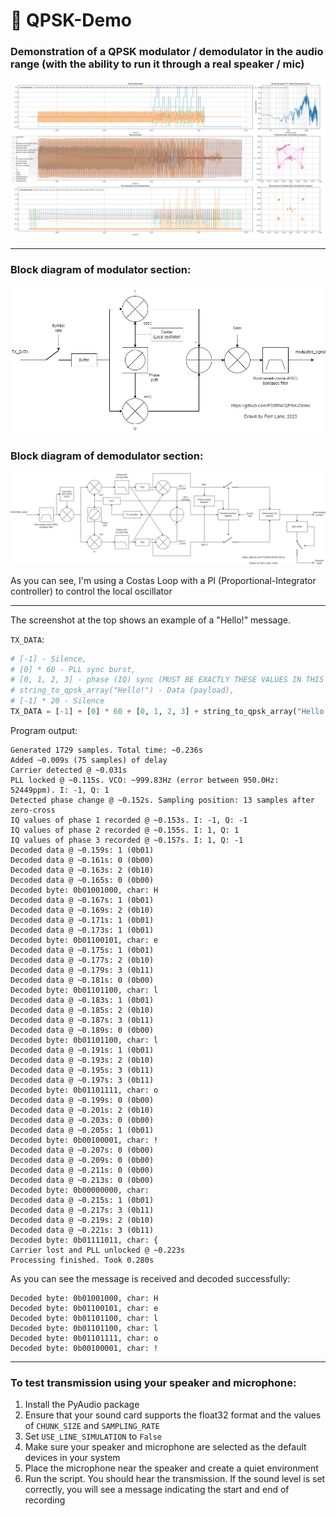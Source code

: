 # 📡 QPSK-Demo
### Demonstration of a QPSK modulator / demodulator in the audio range (with the ability to run it through a real speaker / mic)

![](plot.png)

----------

### Block diagram of modulator section:

![](drawio/modulator.png)

### Block diagram of demodulator section:

![](drawio/demodulator.png)

As you can see, I'm using a Costas Loop with a PI (Proportional-Integrator controller) to control the local oscillator

----------

The screenshot at the top shows an example of a "Hello!" message.

`TX_DATA`:
```python
# [-1] - Silence,
# [0] * 60 - PLL sync burst,
# [0, 1, 2, 3] - phase (IQ) sync (MUST BE EXACTLY THESE VALUES IN THIS ORDER),
# string_to_qpsk_array("Hello!") - Data (payload),
# [-1] * 20 - Silence
TX_DATA = [-1] + [0] * 60 + [0, 1, 2, 3] + string_to_qpsk_array("Hello!") + [-1] * 20
```

Program output:
```
Generated 1729 samples. Total time: ~0.236s
Added ~0.009s (75 samples) of delay
Carrier detected @ ~0.031s
PLL locked @ ~0.115s. VCO: ~999.83Hz (error between 950.0Hz: 52449ppm). I: -1, Q: 1
Detected phase change @ ~0.152s. Sampling position: 13 samples after zero-cross
IQ values of phase 1 recorded @ ~0.153s. I: -1, Q: -1
IQ values of phase 2 recorded @ ~0.155s. I: 1, Q: 1
IQ values of phase 3 recorded @ ~0.157s. I: 1, Q: -1
Decoded data @ ~0.159s: 1 (0b01)
Decoded data @ ~0.161s: 0 (0b00)
Decoded data @ ~0.163s: 2 (0b10)
Decoded data @ ~0.165s: 0 (0b00)
Decoded byte: 0b01001000, char: H
Decoded data @ ~0.167s: 1 (0b01)
Decoded data @ ~0.169s: 2 (0b10)
Decoded data @ ~0.171s: 1 (0b01)
Decoded data @ ~0.173s: 1 (0b01)
Decoded byte: 0b01100101, char: e
Decoded data @ ~0.175s: 1 (0b01)
Decoded data @ ~0.177s: 2 (0b10)
Decoded data @ ~0.179s: 3 (0b11)
Decoded data @ ~0.181s: 0 (0b00)
Decoded byte: 0b01101100, char: l
Decoded data @ ~0.183s: 1 (0b01)
Decoded data @ ~0.185s: 2 (0b10)
Decoded data @ ~0.187s: 3 (0b11)
Decoded data @ ~0.189s: 0 (0b00)
Decoded byte: 0b01101100, char: l
Decoded data @ ~0.191s: 1 (0b01)
Decoded data @ ~0.193s: 2 (0b10)
Decoded data @ ~0.195s: 3 (0b11)
Decoded data @ ~0.197s: 3 (0b11)
Decoded byte: 0b01101111, char: o
Decoded data @ ~0.199s: 0 (0b00)
Decoded data @ ~0.201s: 2 (0b10)
Decoded data @ ~0.203s: 0 (0b00)
Decoded data @ ~0.205s: 1 (0b01)
Decoded byte: 0b00100001, char: !
Decoded data @ ~0.207s: 0 (0b00)
Decoded data @ ~0.209s: 0 (0b00)
Decoded data @ ~0.211s: 0 (0b00)
Decoded data @ ~0.213s: 0 (0b00)
Decoded byte: 0b00000000, char:  
Decoded data @ ~0.215s: 1 (0b01)
Decoded data @ ~0.217s: 3 (0b11)
Decoded data @ ~0.219s: 2 (0b10)
Decoded data @ ~0.221s: 3 (0b11)
Decoded byte: 0b01111011, char: {
Carrier lost and PLL unlocked @ ~0.223s
Processing finished. Took 0.280s
```

As you can see the message is received and decoded successfully:
```
Decoded byte: 0b01001000, char: H
Decoded byte: 0b01100101, char: e
Decoded byte: 0b01101100, char: l
Decoded byte: 0b01101100, char: l
Decoded byte: 0b01101111, char: o
Decoded byte: 0b00100001, char: !
```

----------

### To test transmission using your speaker and microphone:

1. Install the PyAudio package
2. Ensure that your sound card supports the float32 format and the values of `CHUNK_SIZE` and `SAMPLING_RATE`
3. Set `USE_LINE_SIMULATION` to `False`
4. Make sure your speaker and microphone are selected as the default devices in your system
5. Place the microphone near the speaker and create a quiet environment
6. Run the script. You should hear the transmission. If the sound level is set correctly, you will see a message indicating the start and end of recording
